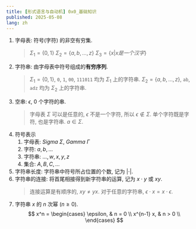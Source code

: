 ```yaml
---
title: [形式语言与自动机] 0x0_基础知识
published: 2025-05-08
lang: zh
---
```


1. 字母表: 符号(字符) 的非空有穷集.
   > $\Sigma_{1} = \{ 0,1 \}$
   > $\Sigma_{2} = \{a,b,\dots,z \}$
   > $\Sigma_{3} = \{x | x 是一个汉字\}$
2. 字符串: 由字母表中符号组成的**有穷序列**.
   > $\Sigma_{1} = \{ 0,1 \}$, `0`, `1`, `00`, `111011` 均为 $\Sigma_{1}$ 上的字符串.
   > $\Sigma_{2} = \{a,b,\dots,z \}$, `ab`, `adz` 均为 $\Sigma_{2}$ 上的字符串.
3. 空串: $\epsilon$, 0 个字符的串.
   > 字母表 $\Sigma$ 可以是任意的, $\epsilon$ 不是一个字符, 所以 $\epsilon \notin \Sigma$.
   > 单个字符既是字符, 也是字符串. $a \in \Sigma$.
4. 符号表示
   1. 字母表:  $Sigma \ \Sigma$, $Gamma \ \Gamma$
   2. 字符: $a,b,\dots$
   3. 字符串: $\dots, w, x, y, z$
   4. 集合: $A,B,C,\dots$
5. 字符串长度: 字符串中符号所占位置的个数, 记为 $| \cdot|$.
6. 字符串的连接: 将首尾相接得到新字符串的运算, 记为 $x \cdot y$ 或 $xy$.
   > 连接运算是有顺序的, $xy \neq yx$.
   > 对于任意的字符串, $\epsilon \cdot x = x \cdot \epsilon$.
7. 字符串 $x$ 的 $n$ 次幂 ($n \geq 0$).
   $$
   x^n =  
   \begin{cases}  
   \epsilon, & n = 0 \\  
   x^{n-1} x, & n > 0 \\
   \end{cases}
   $$
